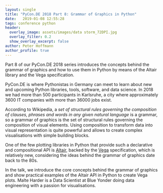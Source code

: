```yaml
---
layout: single
title: "PyCon.DE 2018 Part 8: Grammar of Graphics in Python"
date:   2019-01-08 12:55:28
tags: conference python
header:
  overlay_image: assets/images/data storm_72DPI.jpg
  overlay_filter: 0.2
  show_overlay_excerpt: false
author: Peter Hoffmann
author_profile: true
---
```


Part 8 of our PyCon.DE 2018 series introduces the concepts behind the grammar of graphics and how to use them in Python by means of the Altair library and the Vega specification.  

PyCon.DE is where Pythonistas in Germany can meet to learn about new and upcoming Python libraries, tools, software, and data science. In 2018 we had more than 500 participants in Karlsruhe, a city where approximately 3600 IT companies with more than 36000 jobs exist.  

According to Wikipedia, a _set of structural rules governing the composition of clauses, phrases and words in any given natural language_ is a grammar, so a grammar of graphics is the set of structural rules governing the composition of visual elements. Using composition to transform data into visual representation is quite powerful and allows to create complex visualisations with simple building blocks. 

One of the few plotting libraries in Python that provide such a declarative and compositional API is [Altair](https://altair-viz.github.io/), backed by the [Vega](https://vega.github.io/vega/) specification, which is relatively new, considering the ideas behind the grammar of graphics date back to the 80s. 

In the talk, we introduce the core concepts behind the grammar of graphics and show practical examples of the Altair API in Python to create Vega plots. Malte Harder is a Data Scientist at Blue Yonder doing data engineering with a passion for visualisations.